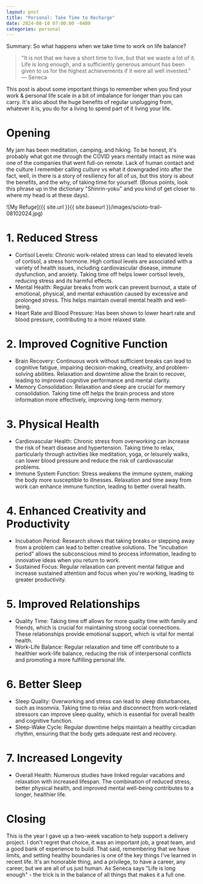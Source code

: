 ```yaml
---
layout: post  
title: "Personal: Take Time to Recharge"  
date: 2024-08-10 07:00:00 -0400  
categories: personal  
---
```


Summary: So what happens when we take time to work on life balance?

> "It is not that we have a short time to live, but that we waste a lot of it. Life is long enough, and a sufficiently generous amount has been given to us for the highest achievements if it were all well invested." — Seneca

This post is about some important things to remember when you find your work & personal life scale in a bit of imbalance for longer than you can carry. It's also about the huge benefits of regular unplugging from, whatever it is, you do for a living to spend part of it living your life.

<!--more-->

# Opening

My jam has been meditation, camping, and hiking. To be honest, it's probably what got me through the COVID years mentally intact as mine was one of the companies that went full-on remote. Lack of human contact and the culture I remember calling *culture* vs what it downgraded into after the fact, well, in there is a story of resiliency for all of us, but this story is about the benefits, and the why, of taking time for yourself. (Bonus points, look this phrase up in the dictionary "Shinrin-yoku" and you kind of get closer to where my head is at these days).

![My Refuge]({{ site.url }}{{ site.baseurl }}/images/scioto-trail-08102024.jpg)

# 1. Reduced Stress
   - Cortisol Levels: Chronic work-related stress can lead to elevated levels of cortisol, a stress hormone. High cortisol levels are associated with a variety of health issues, including cardiovascular disease, immune dysfunction, and anxiety. Taking time off helps lower cortisol levels, reducing stress and its harmful effects.
   - Mental Health: Regular breaks from work can prevent burnout, a state of emotional, physical, and mental exhaustion caused by excessive and prolonged stress. This helps maintain overall mental health and well-being.
   - Heart Rate and Blood Pressure: Has been shown to lower heart rate and blood pressure, contributing to a more relaxed state.
  
# 2. Improved Cognitive Function
   - Brain Recovery: Continuous work without sufficient breaks can lead to cognitive fatigue, impairing decision-making, creativity, and problem-solving abilities. Relaxation and downtime allow the brain to recover, leading to improved cognitive performance and mental clarity.
   - Memory Consolidation: Relaxation and sleep are crucial for memory consolidation. Taking time off helps the brain process and store information more effectively, improving long-term memory.

# 3. Physical Health
   - Cardiovascular Health: Chronic stress from overworking can increase the risk of heart disease and hypertension. Taking time to relax, particularly through activities like meditation, yoga, or leisurely walks, can lower blood pressure and reduce the risk of cardiovascular problems.
   - Immune System Function: Stress weakens the immune system, making the body more susceptible to illnesses. Relaxation and time away from work can enhance immune function, leading to better overall health.

# 4. Enhanced Creativity and Productivity
   - Incubation Period: Research shows that taking breaks or stepping away from a problem can lead to better creative solutions. The "incubation period" allows the subconscious mind to process information, leading to innovative ideas when you return to work.
   - Sustained Focus: Regular relaxation can prevent mental fatigue and increase sustained attention and focus when you're working, leading to greater productivity.

# 5. Improved Relationships
   - Quality Time: Taking time off allows for more quality time with family and friends, which is crucial for maintaining strong social connections. These relationships provide emotional support, which is vital for mental health.
   - Work-Life Balance: Regular relaxation and time off contribute to a healthier work-life balance, reducing the risk of interpersonal conflicts and promoting a more fulfilling personal life.

# 6. Better Sleep
   - Sleep Quality: Overworking and stress can lead to sleep disturbances, such as insomnia. Taking time to relax and disconnect from work-related stressors can improve sleep quality, which is essential for overall health and cognitive function.
   - Sleep-Wake Cycle: Regular downtime helps maintain a healthy circadian rhythm, ensuring that the body gets adequate rest and recovery.

# 7. Increased Longevity
   - Overall Health: Numerous studies have linked regular vacations and relaxation with increased lifespan. The combination of reduced stress, better physical health, and improved mental well-being contributes to a longer, healthier life.

# Closing
This is the year I gave up a two-week vacation to help support a delivery project. I don't regret that choice, it was an important job, a great team, and a good bank of experience to build. That said, remembering that we have limits, and setting healthy boundaries is one of the key things I've learned in recent life. It's an honorable thing, and a privilege, to have a career, any career, but we are all of us just human. As Seneca says "Life is long enough" - the trick is in the balance of all things that makes it a full one.